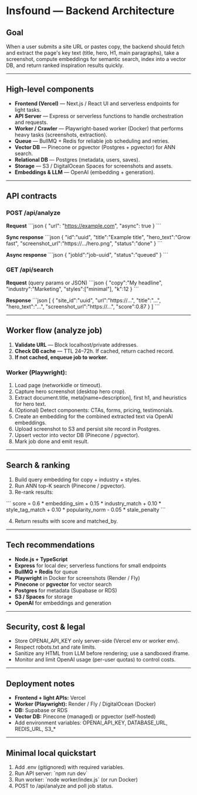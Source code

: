 # Insfound — Backend Architecture

## Goal
When a user submits a site URL or pastes copy, the backend should fetch and extract the page's key text (title, hero, H1, main paragraphs), take a screenshot, compute embeddings for semantic search, index into a vector DB, and return ranked inspiration results quickly.

---

## High-level components
- **Frontend (Vercel)** — Next.js / React UI and serverless endpoints for light tasks.
- **API Server** — Express or serverless functions to handle orchestration and requests.
- **Worker / Crawler** — Playwright-based worker (Docker) that performs heavy tasks (screenshots, extraction).
- **Queue** — BullMQ + Redis for reliable job scheduling and retries.
- **Vector DB** — Pinecone or pgvector (Postgres + pgvector) for ANN search.
- **Relational DB** — Postgres (metadata, users, saves).
- **Storage** — S3 / DigitalOcean Spaces for screenshots and assets.
- **Embeddings & LLM** — OpenAI (embedding + generation).

---

## API contracts

### POST /api/analyze
**Request**
\`\`\`json
{ "url": "https://example.com", "async": true }
\`\`\`

**Sync response**
\`\`\`json
{
  "id":"uuid",
  "title":"Example title",
  "hero_text":"Grow fast",
  "screenshot_url":"https://.../hero.png",
  "status":"done"
}
\`\`\`

**Async response**
\`\`\`json
{ "jobId":"job-uuid", "status":"queued" }
\`\`\`

### GET /api/search

**Request** (query params or JSON)
\`\`\`json
{ "copy":"My headline", "industry":"Marketing", "styles":["minimal"], "k":12 }
\`\`\`

**Response**
\`\`\`json
[
  {
    "site_id":"uuid",
    "url":"https://...",
    "title":"...",
    "hero_text":"...",
    "screenshot_url":"https://...",
    "score":0.87
  }
]
\`\`\`

---

## Worker flow (analyze job)

1. **Validate URL** — Block localhost/private addresses.
2. **Check DB cache** — TTL 24–72h. If cached, return cached record.
3. **If not cached, enqueue job to worker.**

### Worker (Playwright):
1. Load page (networkidle or timeout).
2. Capture hero screenshot (desktop hero crop).
3. Extract document.title, meta[name=description], first h1, and heuristics for hero text.
4. (Optional) Detect components: CTAs, forms, pricing, testimonials.
5. Create an embedding for the combined extracted text via OpenAI embeddings.
6. Upload screenshot to S3 and persist site record in Postgres.
7. Upsert vector into vector DB (Pinecone / pgvector).
8. Mark job done and emit result.

---

## Search & ranking

1. Build query embedding for copy + industry + styles.
2. Run ANN top-K search (Pinecone / pgvector).
3. Re-rank results:

\`\`\`
score = 0.6 * embedding_sim
      + 0.15 * industry_match
      + 0.10 * style_tag_match
      + 0.10 * popularity_norm
      - 0.05 * stale_penalty
\`\`\`

4. Return results with score and matched_by.

---

## Tech recommendations

- **Node.js + TypeScript**
- **Express** for local dev; serverless functions for small endpoints
- **BullMQ + Redis** for queue
- **Playwright** in Docker for screenshots (Render / Fly)
- **Pinecone** or **pgvector** for vector search
- **Postgres** for metadata (Supabase or RDS)
- **S3 / Spaces** for storage
- **OpenAI** for embeddings and generation

---

## Security, cost & legal

- Store OPENAI_API_KEY only server-side (Vercel env or worker env).
- Respect robots.txt and rate limits.
- Sanitize any HTML from LLM before rendering; use a sandboxed iframe.
- Monitor and limit OpenAI usage (per-user quotas) to control costs.

---

## Deployment notes

- **Frontend + light APIs:** Vercel
- **Worker (Playwright):** Render / Fly / DigitalOcean (Docker)
- **DB:** Supabase or RDS
- **Vector DB:** Pinecone (managed) or pgvector (self-hosted)
- Add environment variables: OPENAI_API_KEY, DATABASE_URL, REDIS_URL, S3_*

---

## Minimal local quickstart

1. Add .env (gitignored) with required variables.
2. Run API server: \`npm run dev\`
3. Run worker: \`node worker/index.js\` (or run Docker)
4. POST to /api/analyze and poll job status.
